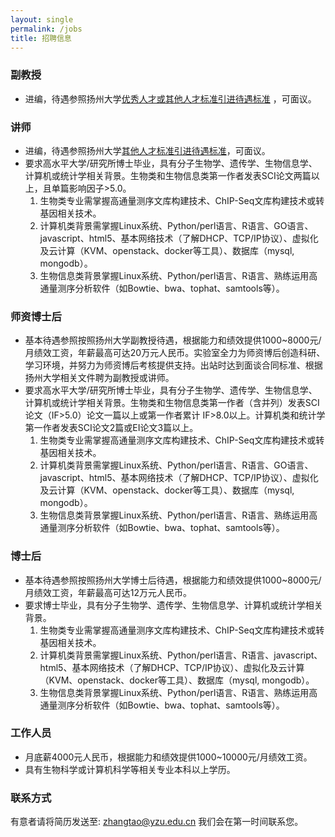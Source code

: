 ```yaml
---
layout: single
permalink: /jobs
title: 招聘信息
---
```

### 副教授
- 进编，待遇参照扬州大学[优秀人才或其他人才标准引进待遇标准](http://rsc.yzu.edu.cn/art/2016/3/23/art_37594_518732.html) ，可面议。

### 讲师
- 进编，待遇参照扬州大学[其他人才标准引进待遇标准](http://rsc.yzu.edu.cn/art/2016/3/23/art_37594_518732.html)，可面议。
- 要求高水平大学/研究所博士毕业，具有分子生物学、遗传学、生物信息学、计算机或统计学相关背景。生物类和生物信息类第一作者发表SCI论文两篇以上，且单篇影响因子>5.0。
  1. 生物类专业需掌握高通量测序文库构建技术、ChIP-Seq文库构建技术或转基因相关技术。
  2. 计算机类背景需掌握Linux系统、Python/perl语言、R语言、GO语言、javascript、html5、基本网络技术（了解DHCP、TCP/IP协议）、虚拟化及云计算（KVM、openstack、docker等工具）、数据库（mysql, mongodb）。
  3. 生物信息类背景掌握Linux系统、Python/perl语言、R语言、熟练运用高通量测序分析软件（如Bowtie、bwa、tophat、samtools等）。

### 师资博士后
- 基本待遇参照按照扬州大学副教授待遇，根据能力和绩效提供1000~8000元/月绩效工资，年薪最高可达20万元人民币。实验室全力为师资博后创造科研、学习环境，并努力为师资博后考核提供支持。出站时达到面谈合同标准、根据扬州大学相关文件聘为副教授或讲师。
- 要求高水平大学/研究所博士毕业，具有分子生物学、遗传学、生物信息学、计算机或统计学相关背景。生物类和生物信息类第一作者（含并列）发表SCI论文（IF>5.0）论文一篇以上或第一作者累计 IF>8.0以上。计算机类和统计学第一作者发表SCI论文2篇或EI论文3篇以上。
  1. 生物类专业需掌握高通量测序文库构建技术、ChIP-Seq文库构建技术或转基因相关技术。
  2. 计算机类背景需掌握Linux系统、Python/perl语言、R语言、GO语言、javascript、html5、基本网络技术（了解DHCP、TCP/IP协议）、虚拟化及云计算（KVM、openstack、docker等工具）、数据库（mysql, mongodb）。
  3. 生物信息类背景掌握Linux系统、Python/perl语言、R语言、熟练运用高通量测序分析软件（如Bowtie、bwa、tophat、samtools等）。
 
### 博士后
- 基本待遇参照按照扬州大学博士后待遇，根据能力和绩效提供1000~8000元/月绩效工资，年薪最高可达12万元人民币。
- 要求博士毕业，具有分子生物学、遗传学、生物信息学、计算机或统计学相关背景。
  1. 生物类专业需掌握高通量测序文库构建技术、ChIP-Seq文库构建技术或转基因相关技术。
  2. 计算机类背景需掌握Linux系统、Python/perl语言、R语言、javascript、html5、基本网络技术（了解DHCP、TCP/IP协议）、虚拟化及云计算（KVM、openstack、docker等工具）、数据库（mysql, mongodb）。
  3. 生物信息类背景掌握Linux系统、Python/perl语言、R语言、熟练运用高通量测序分析软件（如Bowtie、bwa、tophat、samtools等）。

### 工作人员
- 月底薪4000元人民币，根据能力和绩效提供1000~10000元/月绩效工资。
- 具有生物科学或计算机科学等相关专业本科以上学历。


### 联系方式
有意者请将简历发送至: zhangtao@yzu.edu.cn 我们会在第一时间联系您。